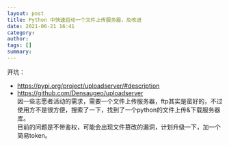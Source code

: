 ```yaml
---
layout: post
title: Python 中快速启动一个文件上传服务器，及改进
date: 2021-06-21 16:41
category: 
author: 
tags: []
summary: 
---
```

开坑：  
- https://pypi.org/project/uploadserver/#description  
- https://github.com/Densaugeo/uploadserver  
因一些志愿者活动的需求，需要一个文件上传服务器，ftp其实是蛮好的，不过使用方不是很方便，搜索了一下，找到了一个python的文件上传&下载服务器库。  
目前的问题是不带鉴权，可能会出现文件篡改的漏洞，计划升级一下，加一个简易token。  